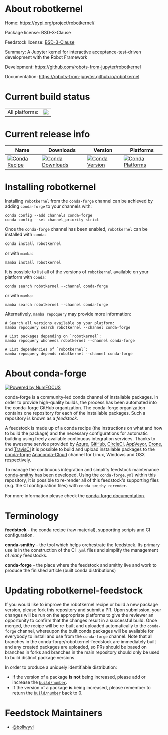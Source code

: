 About robotkernel
=================

Home: https://pypi.org/project/robotkernel/

Package license: BSD-3-Clause

Feedstock license: [BSD-3-Clause](https://github.com/conda-forge/robotkernel-feedstock/blob/main/LICENSE.txt)

Summary: A Jupyter kernel for interactive acceptance-test-driven development with the Robot Framework

Development: https://github.com/robots-from-jupyter/robotkernel

Documentation: https://robots-from-jupyter.github.io/robotkernel

Current build status
====================


<table><tr><td>All platforms:</td>
    <td>
      <a href="https://dev.azure.com/conda-forge/feedstock-builds/_build/latest?definitionId=9588&branchName=main">
        <img src="https://dev.azure.com/conda-forge/feedstock-builds/_apis/build/status/robotkernel-feedstock?branchName=main">
      </a>
    </td>
  </tr>
</table>

Current release info
====================

| Name | Downloads | Version | Platforms |
| --- | --- | --- | --- |
| [![Conda Recipe](https://img.shields.io/badge/recipe-robotkernel-green.svg)](https://anaconda.org/conda-forge/robotkernel) | [![Conda Downloads](https://img.shields.io/conda/dn/conda-forge/robotkernel.svg)](https://anaconda.org/conda-forge/robotkernel) | [![Conda Version](https://img.shields.io/conda/vn/conda-forge/robotkernel.svg)](https://anaconda.org/conda-forge/robotkernel) | [![Conda Platforms](https://img.shields.io/conda/pn/conda-forge/robotkernel.svg)](https://anaconda.org/conda-forge/robotkernel) |

Installing robotkernel
======================

Installing `robotkernel` from the `conda-forge` channel can be achieved by adding `conda-forge` to your channels with:

```
conda config --add channels conda-forge
conda config --set channel_priority strict
```

Once the `conda-forge` channel has been enabled, `robotkernel` can be installed with `conda`:

```
conda install robotkernel
```

or with `mamba`:

```
mamba install robotkernel
```

It is possible to list all of the versions of `robotkernel` available on your platform with `conda`:

```
conda search robotkernel --channel conda-forge
```

or with `mamba`:

```
mamba search robotkernel --channel conda-forge
```

Alternatively, `mamba repoquery` may provide more information:

```
# Search all versions available on your platform:
mamba repoquery search robotkernel --channel conda-forge

# List packages depending on `robotkernel`:
mamba repoquery whoneeds robotkernel --channel conda-forge

# List dependencies of `robotkernel`:
mamba repoquery depends robotkernel --channel conda-forge
```


About conda-forge
=================

[![Powered by
NumFOCUS](https://img.shields.io/badge/powered%20by-NumFOCUS-orange.svg?style=flat&colorA=E1523D&colorB=007D8A)](https://numfocus.org)

conda-forge is a community-led conda channel of installable packages.
In order to provide high-quality builds, the process has been automated into the
conda-forge GitHub organization. The conda-forge organization contains one repository
for each of the installable packages. Such a repository is known as a *feedstock*.

A feedstock is made up of a conda recipe (the instructions on what and how to build
the package) and the necessary configurations for automatic building using freely
available continuous integration services. Thanks to the awesome service provided by
[Azure](https://azure.microsoft.com/en-us/services/devops/), [GitHub](https://github.com/),
[CircleCI](https://circleci.com/), [AppVeyor](https://www.appveyor.com/),
[Drone](https://cloud.drone.io/welcome), and [TravisCI](https://travis-ci.com/)
it is possible to build and upload installable packages to the
[conda-forge](https://anaconda.org/conda-forge) [Anaconda-Cloud](https://anaconda.org/)
channel for Linux, Windows and OSX respectively.

To manage the continuous integration and simplify feedstock maintenance
[conda-smithy](https://github.com/conda-forge/conda-smithy) has been developed.
Using the ``conda-forge.yml`` within this repository, it is possible to re-render all of
this feedstock's supporting files (e.g. the CI configuration files) with ``conda smithy rerender``.

For more information please check the [conda-forge documentation](https://conda-forge.org/docs/).

Terminology
===========

**feedstock** - the conda recipe (raw material), supporting scripts and CI configuration.

**conda-smithy** - the tool which helps orchestrate the feedstock.
                   Its primary use is in the construction of the CI ``.yml`` files
                   and simplify the management of *many* feedstocks.

**conda-forge** - the place where the feedstock and smithy live and work to
                  produce the finished article (built conda distributions)


Updating robotkernel-feedstock
==============================

If you would like to improve the robotkernel recipe or build a new
package version, please fork this repository and submit a PR. Upon submission,
your changes will be run on the appropriate platforms to give the reviewer an
opportunity to confirm that the changes result in a successful build. Once
merged, the recipe will be re-built and uploaded automatically to the
`conda-forge` channel, whereupon the built conda packages will be available for
everybody to install and use from the `conda-forge` channel.
Note that all branches in the conda-forge/robotkernel-feedstock are
immediately built and any created packages are uploaded, so PRs should be based
on branches in forks and branches in the main repository should only be used to
build distinct package versions.

In order to produce a uniquely identifiable distribution:
 * If the version of a package **is not** being increased, please add or increase
   the [``build/number``](https://docs.conda.io/projects/conda-build/en/latest/resources/define-metadata.html#build-number-and-string).
 * If the version of a package **is** being increased, please remember to return
   the [``build/number``](https://docs.conda.io/projects/conda-build/en/latest/resources/define-metadata.html#build-number-and-string)
   back to 0.

Feedstock Maintainers
=====================

* [@bollwyvl](https://github.com/bollwyvl/)

